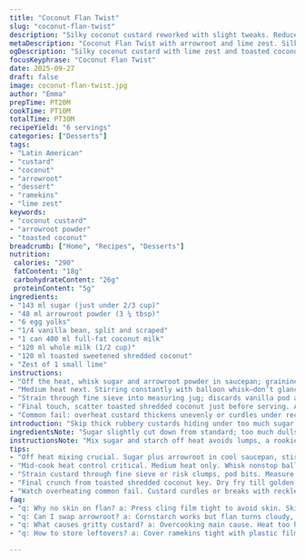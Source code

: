 ```yaml
---
title: "Coconut Flan Twist"
slug: "coconut-flan-twist"
description: "Silky coconut custard reworked with slight tweaks. Reduced sugar, swapped corn starch for arrowroot for clearer texture. Added fresh grated lime zest to brighten rich coconut milk and cream. Thickens right as it bubbles; constant whisking mandatory. Toasted shredded coconut sprinkled to finish. Refrigerate well covered, skinless surface. Six small ramekins filled halfway. True visual cues over timers. Vanilla bean's flesh and seeds anchor flavor. Subtle citrus lift avoids cloying sweetness. Dairy blend balances coconut fat with a clean pinch of acidity. A dessert that sets like pudding, melts smooth undulating on the tongue. Low allergen, starch clarifies instead of cloudy cornstarch. Familiar, yet noticeably lifted by freshness and textural crisp atop."
metaDescription: "Coconut Flan Twist with arrowroot and lime zest. Silky custard, toasted coconut crunch, constant whisking, careful heat. Six ramekins. Dairy options included."
ogDescription: "Silky coconut custard with lime zest and toasted coconut. Arrowroot thickens clean; watch bubbles and whisk constantly. Chill skinless flan for creamy texture."
focusKeyphrase: "Coconut Flan Twist"
date: 2025-09-27
draft: false
image: coconut-flan-twist.jpg
author: "Emma"
prepTime: PT20M
cookTime: PT10M
totalTime: PT30M
recipeYield: "6 servings"
categories: ["Desserts"]
tags:
- "Latin American"
- "custard"
- "coconut"
- "arrowroot"
- "dessert"
- "ramekins"
- "lime zest"
keywords:
- "coconut custard"
- "arrowroot powder"
- "toasted coconut"
breadcrumb: ["Home", "Recipes", "Desserts"]
nutrition: 
 calories: "290"
 fatContent: "18g"
 carbohydrateContent: "26g"
 proteinContent: "5g"
ingredients:
- "143 ml sugar (just under 2/3 cup)"
- "48 ml arrowroot powder (3 ¼ tbsp)"
- "6 egg yolks"
- "1/4 vanilla bean, split and scraped"
- "1 can 400 ml full-fat coconut milk"
- "120 ml whole milk (1/2 cup)"
- "120 ml toasted sweetened shredded coconut"
- "Zest of 1 small lime"
instructions:
- "Off the heat, whisk sugar and arrowroot powder in saucepan; graininess gone. Add yolks in one by one, fold gently avoiding froth. Scrape in vanilla seeds plus pod just for infusion depth. Pour coconut milk plus whole milk, stir until even slurry. The tiny lime zest shreds go in last here—brightens before heat hits."
- "Medium heat next. Stirring constantly with balloon whisk—don’t glance away—just as steam rises, bubbles gather, mixture thickens. Almost pudding state. Look for that slow rise and sheen as the edges start to grab hold and you feel resistance on whisk. Remove immediately. Too long? Gritty, split custard."
- "Strain through fine sieve into measuring jug; discards vanilla pod and any lumps. Pour quickly into six 125 ml ramekins. Cover directly with cling film pressed to surface—no skin. Chill minimum 3 hours, ideally overnight."
- "Final touch, scatter toasted shredded coconut just before serving. Adds crunch and fresh nuttiness to creamy base. Lemon zest can be swapped for fresh orange for different brightness. Arrowroot keeps texture clean without cloudiness cornstarch can bring."
- "Common fail: overheat custard thickens unevenly or curdles under reckless stirring. Constant movement, moderate heat. Use balloon whisk for aeration and even cooking. Ramekins size important, smaller = faster cooling and better set. No ramekin? Glass or small bowls work but adjust fill level."
introduction: "Skip thick rubbery custards hiding under too much sugar and cornstarch. Learned quick: arrowroot powder for cleaner gelatinous set. Coconut milk’s richness dials up fat, works better than cream here. Vanilla bean vital; the obvious stuff amps aroma but those tiny seeds carry magic. Butterfat in coconut blends with milk's lightness—stops dessert feeling heavy. Lime zest added freshness mid-mix, cutting through sweetness, a little twist. Toasted coconut top gives contrast to creamy cold flan; texture separates basic pudding from well-rounded dessert. The bubbling thickening stage? Watch it like hawk. Snooze and it’s overcooked or curdled mess. Six small ramekins perfect size for quick chilling and portion control. No skin if plastic wrap seals surface. Chill timing flexible but flavor intensifies overnight. Passing through sieve always makes custard velvety smooth. Allergen-wise: no gluten, nuts, egg yolks only—mildly rich. Dairy can be swapped to almond milk or oat for lighter, though texture shifts."
ingredientsNote: "Sugar slightly cut down from standard; too much dulls lime zing. Arrowroot powder replaces corn starch avoiding starchy aftertaste, clearer, shinier set. Sometimes arrowroot turns stringy if overheated; aim for just thickened, not bubbling furiously. Vanilla bean pod left in during cooking – boosts subtle undertones, removing pod before chilling is key. Coconut milk full fat for texture, plus fresh whole milk to balance richness and smooth mouthfeel. Toasted shredded coconut: use oven or stovetop dry fry till golden, not burnt; essential for crunch. Fresh lime zest mandatory for brightness, but swap for orange zest or kaffir lime leaves for tropical variations. Ramekin sizes vary, but 125 ml (1/2 cup) ensures even setting. Plastic wrap pressed onto surface prevents unpleasant skin. Substitutes: light coconut milk thins texture; whole cream makes too heavy. For vegan alternative, agar agar can replace eggs but cook and set technique varies completely."
instructionsNote: "Mix sugar and starch off heat avoids lumps, a rookie mistake involves dumping powder in hot milk—flecks form instantly. Adding egg yolks gradually prevents scrambling; whisk gently but thoroughly. Vanilla seeds infuse flavor better than extract raw; pod left in pot deepens aroma but discard after cooking. Medium heat constant whisk movements key; listen to bubbling sound, flicks of air rising signal nearing thickening point. Stiff, clouded custard signals heat too high or whisk paused. Strain catches clumps, any cooked egg bits, pod remnants—don’t skip. Pour portioned fast; cools quicker in small vessels. Cover surface tightly for smooth texture; skin cracks and feels grainy. Chill time gives custard chance to set firmly but retains silkiness. At serving, toasted coconut adds texture shift—the crunch against creamy flan vital; easy to forget, but no garnish dulls result. If custard fails to thicken after proper heat time, starch probably expired or insufficient heat; restart with fresh batch. Timing over precision—looks and feel matter here."
tips:
- "Off heat mixing crucial. Sugar plus arrowroot in cool saucepan, stir until no graininess. Egg yolks add slow; fold gently no froth. Vanilla seeds and pod stay till after cook for depth then discard. Pour in coconut and whole milk slow, mix slurry even. Lime zest last, fragile, wakes bright aroma before heat."
- "Mid-cook heat control critical. Medium heat only. Whisk nonstop balloon style, watch bubbles peaceful then thickening sets in. Custard changes slow, edges grab whisk. Remove way before solid set or gritty breaks happen. Patience here pays, hurry and suffer split or stringy texture. Listen to bubbling, watch sheen, no glance away."
- "Strain custard through fine sieve or risk clumps, pod bits. Measure quickly into six 125 ml ramekins. Cover surface tight with cling film pressed down, skin forms if loose and ruins texture. Chill 3+ hours. Overnight better. Move ramekins carefully, no shaking custard jostles and can cause uneven set."
- "Final crunch from toasted shredded coconut key. Dry fry till golden, no burn, aroma pops. Sprinkle just before serving keeps texture bright against creamy base. Lime zest swaps: fresh orange zest or kaffir lime leaves add variation but keep citrus snap. Arrowroot good for clean clear flan, cornstarch clouds or thickens dull."
- "Watch overheating common fail. Custard curdles or breaks with reckless stirring or too quick heat. Constant movement, moderate heat. Use balloon whisk, keeps air in, evens cook. Ramekin size affects cool down and set time. Smaller fills speed chill, faster set. No ramekin? Use glass or bowls, fill less to mimic result."
faq:
- "q: Why no skin on flan? a: Press cling film tight to avoid skin. Skin forms if air hits surface. Wrinkles or grainy feel. Chill with film. Skipping means dry patches. Skin blocks smooth texture, loses that custard cream feel."
- "q: Can I swap arrowroot? a: Cornstarch works but flan turns cloudy, texture heavy. Agar agar vegan option, different setting method, more jelly than pudding. Tapioca less predictable. Arrowroot best for clear, soft set but watch heat carefully, overheated turns stringy."
- "q: What causes gritty custard? a: Overcooking main cause. Heat too high or whisk pause equals split eggs, grit. Rushing thickening wrecks texture. Constant stir key. Also old starch lumps create grainy bits. Strain before ramekins crucial, catches cooked bits, pod."
- "q: How to store leftovers? a: Cover ramekins tight with plastic film or airtight container. Refrigerate. Custard keeps few days safe. Freeze no, texture breaks freeze-thaw. Label date. Room temp no, risk spoil. Easy to re-whisk custard prior to pouring if reheated but set changes."

---
```

